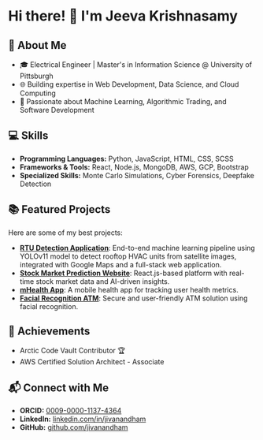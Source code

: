 # Hi there! 👋 I'm Jeeva Krishnasamy 

## 🔭 About Me
- 🎓 Electrical Engineer | Master's in Information Science @ University of Pittsburgh
- 🌐 Building expertise in Web Development, Data Science, and Cloud Computing
- 🤖 Passionate about Machine Learning, Algorithmic Trading, and Software Development

## 💻 Skills
- **Programming Languages:** Python, JavaScript, HTML, CSS, SCSS
- **Frameworks & Tools:** React, Node.js, MongoDB, AWS, GCP, Bootstrap
- **Specialized Skills:** Monte Carlo Simulations, Cyber Forensics, Deepfake Detection

## 📚 Featured Projects
Here are some of my best projects:
- **[RTU Detection Application](https://github.com/jivanandham/rtu-detection-app)**: End-to-end machine learning pipeline using YOLOv11 model to detect rooftop HVAC units from satellite images, integrated with Google Maps and a full-stack web application.
- **[Stock Market Prediction Website](https://github.com/jivanandham/Stock-Predictor)**: React.js-based platform with real-time stock market data and AI-driven insights.
- **[mHealth App](https://github.com/jivanandham/mHealth-Project3)**: A mobile health app for tracking user health metrics.
- **[Facial Recognition ATM](https://github.com/jivanandham/Facial_Recognition_ATM)**: Secure and user-friendly ATM solution using facial recognition.


## 🌟 Achievements
- Arctic Code Vault Contributor 🏆
- AWS Certified Solution Architect - Associate

## 📬 Connect with Me
- **ORCID:** [0009-0000-1137-4364](https://orcid.org/0009-0000-1137-4364)
- **LinkedIn:** [linkedin.com/in/jivanandham](https://linkedin.com/in/jivanandham)
- **GitHub:** [github.com/jivanandham](https://github.com/jivanandham)
